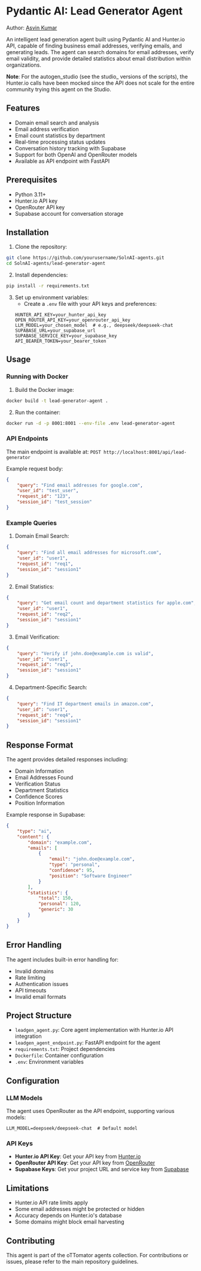 # Pydantic AI: Lead Generator Agent

Author: [Asvin Kumar](https://www.linkedin.com/in/asvin-kumar-1107/)

An intelligent lead generation agent built using Pydantic AI and Hunter.io API, capable of finding business email addresses, verifying emails, and generating leads. The agent can search domains for email addresses, verify email validity, and provide detailed statistics about email distribution within organizations.

**Note**: For the autogen_studio (see the studio_ versions of the scripts), the Hunter.io calls have been mocked since the API does not scale for the entire community trying this agent on the Studio.

## Features

- Domain email search and analysis
- Email address verification
- Email count statistics by department
- Real-time processing status updates
- Conversation history tracking with Supabase
- Support for both OpenAI and OpenRouter models
- Available as API endpoint with FastAPI

## Prerequisites

- Python 3.11+
- Hunter.io API key
- OpenRouter API key
- Supabase account for conversation storage

## Installation

1. Clone the repository:
```bash
git clone https://github.com/yourusername/SolnAI-agents.git
cd SolnAI-agents/lead-generator-agent
```

2. Install dependencies:
```bash
pip install -r requirements.txt
```

3. Set up environment variables:
   - Create a `.env` file with your API keys and preferences:
   ```env
   HUNTER_API_KEY=your_hunter_api_key
   OPEN_ROUTER_API_KEY=your_openrouter_api_key
   LLM_MODEL=your_chosen_model  # e.g., deepseek/deepseek-chat
   SUPABASE_URL=your_supabase_url
   SUPABASE_SERVICE_KEY=your_supabase_key
   API_BEARER_TOKEN=your_bearer_token
   ```

## Usage

### Running with Docker

1. Build the Docker image:
```bash
docker build -t lead-generator-agent .
```

2. Run the container:
```bash
docker run -d -p 8001:8001 --env-file .env lead-generator-agent
```

### API Endpoints

The main endpoint is available at: `POST http://localhost:8001/api/lead-generator`

Example request body:
```json
{
    "query": "Find email addresses for google.com",
    "user_id": "test_user",
    "request_id": "123",
    "session_id": "test_session"
}
```

### Example Queries

1. Domain Email Search:
```json
{
    "query": "Find all email addresses for microsoft.com",
    "user_id": "user1",
    "request_id": "req1",
    "session_id": "session1"
}
```

2. Email Statistics:
```json
{
    "query": "Get email count and department statistics for apple.com",
    "user_id": "user1",
    "request_id": "req2",
    "session_id": "session1"
}
```

3. Email Verification:
```json
{
    "query": "Verify if john.doe@example.com is valid",
    "user_id": "user1",
    "request_id": "req3",
    "session_id": "session1"
}
```

4. Department-Specific Search:
```json
{
    "query": "Find IT department emails in amazon.com",
    "user_id": "user1",
    "request_id": "req4",
    "session_id": "session1"
}
```

## Response Format

The agent provides detailed responses including:
- Domain Information
- Email Addresses Found
- Verification Status
- Department Statistics
- Confidence Scores
- Position Information

Example response in Supabase:
```json
{
    "type": "ai",
    "content": {
        "domain": "example.com",
        "emails": [
            {
                "email": "john.doe@example.com",
                "type": "personal",
                "confidence": 95,
                "position": "Software Engineer"
            }
        ],
        "statistics": {
            "total": 150,
            "personal": 120,
            "generic": 30
        }
    }
}
```

## Error Handling

The agent includes built-in error handling for:
- Invalid domains
- Rate limiting
- Authentication issues
- API timeouts
- Invalid email formats

## Project Structure

- `leadgen_agent.py`: Core agent implementation with Hunter.io API integration
- `leadgen_agent_endpoint.py`: FastAPI endpoint for the agent
- `requirements.txt`: Project dependencies
- `Dockerfile`: Container configuration
- `.env`: Environment variables

## Configuration

### LLM Models

The agent uses OpenRouter as the API endpoint, supporting various models:
```env
LLM_MODEL=deepseek/deepseek-chat  # Default model
```

### API Keys

- **Hunter.io API Key**: Get your API key from [Hunter.io](https://hunter.io/api-keys)
- **OpenRouter API Key**: Get your API key from [OpenRouter](https://openrouter.ai/)
- **Supabase Keys**: Get your project URL and service key from [Supabase](https://supabase.com/dashboard)

## Limitations

- Hunter.io API rate limits apply
- Some email addresses might be protected or hidden
- Accuracy depends on Hunter.io's database
- Some domains might block email harvesting

## Contributing

This agent is part of the oTTomator agents collection. For contributions or issues, please refer to the main repository guidelines.

